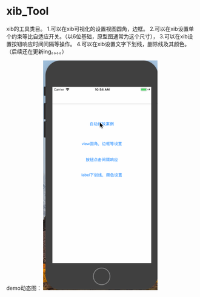 # xib_Tool
xib的工具类目。
1.可以在xib可视化的设置视图圆角，边框。
2.可以在xib设置单个约束等比自适应开关。（以6位基础，原型图通常为这个尺寸），
3.可以在xib设置按钮响应时间间隔等操作。
4.可以在xib设置文字下划线，删除线及其颜色。
（后续还在更新ing。。。。）

demo动态图：
![image](https://github.com/pwb424273205/xib_Tool/blob/master/demo.gif)
